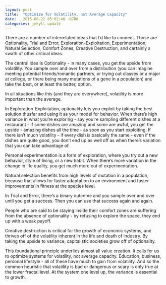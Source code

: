 ```yaml
---
layout: post
title:  "Optimize for Volatility, not Average Capacity"
date:   2015-06-22 05:02:46 -0700
categories: jekyll update
---
```

There are a number of interrelated ideas that I’d like to connect. Those are Optionality, Trial and Error, Exploration-Exploitation, Experimentation, Natural Selection, Comfort Zones, Creative Destruction, and certainly a swath of other critical ideas. 
 
The central idea is Optionality - in many cases, you get the upside from volatility. You sample over and over from a distribution (you can imagine meeting potential friends/romantic partners, or trying out classes or a major at college, or there being many mutations of a gene in a population) and take the best, or at least the better, option.
 
 In all situations like this (and they are everywhere), volatility is more important than the average. 
 
 In Exploration-Exploitation, optionality lets you exploit by taking the best solution thusfar and using it as your model for behavior. When there’s high variance in what you’re exploring - say you’re sampling different dishes at a restaurant - if some dishes are amazing and some are awful, you get the upside - amazing dishes all the time - as soon as you start exploiting. If there isn’t much volatility - if every dish is basically the same - even if the dishes are quite good, you don’t end up as well off as when there’s variation that you can take advantage of.
 
 Personal experimentation is a form of exploration, where you try out a new behavior, style of living, or a new habit. When there’s more variation in the change in life quality, you get much more out of experimentation. 
 
 Natural selection benefits from high levels of mutation in a population, because that allows for faster adaptation to an environment and faster improvements in fitness at the species level. 
 
 In Trial and Error, there’s a binary outcome and you sample over and over until you get a success. Then you can use that success again and again.
 
 People who are said to be staying inside their comfort zones are suffering from the absence of optionality - by refusing to explore the space, they end up with a weak payoff. 
 
 Creative destruction is critical for the growth of economic systems, and thrives off of the volatility inherent in the life and death of industry. By taking the upside to variance, capitalistic societies grow off of optionality. 
 
 This foundational principle underlies almost all value creation. It calls for us to optimize systems for volatility, not average capacity. Education, business, personal lifestyle - all of these have much to gain from volatility. And so the common heuristic that volatility is bad or dangerous or scary is only true at the lower fractal level. At the system one level up, the variance is essential to growth. 
